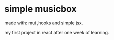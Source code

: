 # simple musicbox
made with:
mui ,hooks and simple jsx.

my first project in react after one week of learning.

